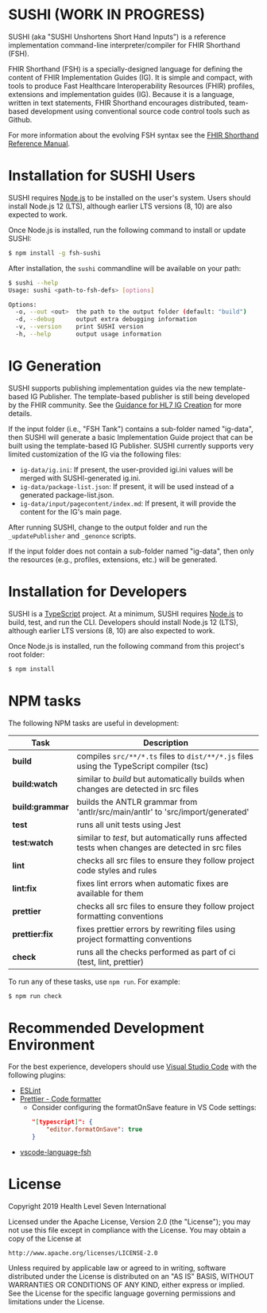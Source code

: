 # SUSHI (WORK IN PROGRESS)

SUSHI (aka "SUSHI Unshortens Short Hand Inputs") is a reference implementation command-line interpreter/compiler for FHIR Shorthand (FSH).

FHIR Shorthand (FSH) is a specially-designed language for defining the content of FHIR Implementation Guides (IG). It is simple and compact, with tools to produce Fast Healthcare Interoperability Resources (FHIR) profiles, extensions and implementation guides (IG). Because it is a language, written in text statements, FHIR Shorthand encourages distributed, team-based development using conventional source code control tools such as Github.

For more information about the evolving FSH syntax see the [FHIR Shorthand Reference Manual](https://build.fhir.org/ig/HL7/fhir-shorthand/).

# Installation for SUSHI Users

SUSHI requires [Node.js](https://nodejs.org/) to be installed on the user's system.  Users should install Node.js 12 (LTS), although earlier LTS versions (8, 10) are also expected to work.

Once Node.js is installed, run the following command to install or update SUSHI:

```sh
$ npm install -g fsh-sushi
```

After installation, the `sushi` commandline will be available on your path:

```sh
$ sushi --help
Usage: sushi <path-to-fsh-defs> [options]

Options:
  -o, --out <out>  the path to the output folder (default: "build")
  -d, --debug      output extra debugging information
  -v, --version    print SUSHI version
  -h, --help       output usage information
```

# IG Generation

SUSHI supports publishing implementation guides via the new template-based IG Publisher.  The template-based publisher is still being developed by the FHIR community.  See the [Guidance for HL7 IG Creation](https://build.fhir.org/ig/FHIR/ig-guidance/) for more details.

If the input folder (i.e., "FSH Tank") contains a sub-folder named "ig-data", then SUSHI will generate a basic Implementation Guide project that can be built using the template-based IG Publisher.  SUSHI currently supports very limited customization of the IG via the following files:

* `ig-data/ig.ini`: If present, the user-provided igi.ini values will be merged with SUSHI-generated ig.ini.
* `ig-data/package-list.json`: If present, it will be used instead of a generated package-list.json.
* `ig-data/input/pagecontent/index.md`: If present, it will provide the content for the IG's main page.

After running SUSHI, change to the output folder and run the `_updatePublisher` and `_genonce` scripts.

If the input folder does not contain a sub-folder named "ig-data", then only the resources (e.g., profiles, extensions, etc.) will be generated.

# Installation for Developers

SUSHI is a [TypeScript](https://www.typescriptlang.org/) project.  At a minimum, SUSHI requires [Node.js](https://nodejs.org/) to build, test, and run the CLI.  Developers should install Node.js 12 (LTS), although earlier LTS versions (8, 10) are also expected to work.

Once Node.js is installed, run the following command from this project's root folder:

```sh
$ npm install
```

# NPM tasks

The following NPM tasks are useful in development:

| Task | Description |
| ---- | ----------- |
| **build** | compiles `src/**/*.ts` files to `dist/**/*.js` files using the TypeScript compiler (tsc) |
| **build:watch** | similar to _build_ but automatically builds when changes are detected in src files |
| **build:grammar** | builds the ANTLR grammar from 'antlr/src/main/antlr' to 'src/import/generated' |
| **test** | runs all unit tests using Jest |
| **test:watch** | similar to _test_, but automatically runs affected tests when changes are detected in src files |
| **lint** | checks all src files to ensure they follow project code styles and rules |
| **lint:fix** | fixes lint errors when automatic fixes are available for them |
| **prettier** | checks all src files to ensure they follow project formatting conventions |
| **prettier:fix** | fixes prettier errors by rewriting files using project formatting conventions |
| **check** | runs all the checks performed as part of ci (test, lint, prettier) |

To run any of these tasks, use `npm run`.  For example:

```sh
$ npm run check
```

# Recommended Development Environment

For the best experience, developers should use [Visual Studio Code](https://code.visualstudio.com/) with the following plugins:

* [ESLint](https://marketplace.visualstudio.com/items?itemName=dbaeumer.vscode-eslint)
* [Prettier - Code formatter](https://marketplace.visualstudio.com/items?itemName=esbenp.prettier-vscode)
  * Consider configuring the formatOnSave feature in VS Code settings:
    ```json
    "[typescript]": {
        "editor.formatOnSave": true
    }
    ```
* [vscode-language-fsh](https://marketplace.visualstudio.com/items?itemName=kmahalingam.vscode-language-fsh)

# License

Copyright 2019 Health Level Seven International

Licensed under the Apache License, Version 2.0 (the "License");
you may not use this file except in compliance with the License.
You may obtain a copy of the License at

    http://www.apache.org/licenses/LICENSE-2.0

Unless required by applicable law or agreed to in writing, software
distributed under the License is distributed on an "AS IS" BASIS,
WITHOUT WARRANTIES OR CONDITIONS OF ANY KIND, either express or implied.
See the License for the specific language governing permissions and
limitations under the License.
